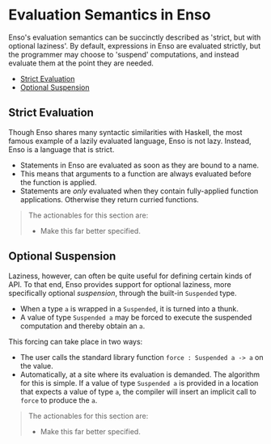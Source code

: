 # Evaluation Semantics in Enso
Enso's evaluation semantics can be succinctly described as 'strict, but with
optional laziness'. By default, expressions in Enso are evaluated strictly, but
the programmer may choose to 'suspend' computations, and instead evaluate them
at the point they are needed.

<!-- MarkdownTOC levels="2,3" autolink="true" -->

- [Strict Evaluation](#strict-evaluation)
- [Optional Suspension](#optional-suspension)

<!-- /MarkdownTOC -->

## Strict Evaluation
Though Enso shares many syntactic similarities with Haskell, the most famous
example of a lazily evaluated language, Enso is not lazy. Instead, Enso is a
language that is strict.

- Statements in Enso are evaluated as soon as they are bound to a name.
- This means that arguments to a function are always evaluated before the
  function is applied.
- Statements are _only_ evaluated when they contain fully-applied function
  applications. Otherwise they return curried functions.

> The actionables for this section are:
>
> - Make this far better specified.

## Optional Suspension
Laziness, however, can often be quite useful for defining certain kinds of API.
To that end, Enso provides support for optional laziness, more specifically
optional _suspension_, through the built-in `Suspended` type.

- When a type `a` is wrapped in a `Suspended`, it is turned into a thunk.
- A value of type `Suspended a` may be forced to execute the suspended
  computation and thereby obtain an `a`.

This forcing can take place in two ways:

- The user calls the standard library function `force : Suspended a -> a` on the
  value.
- Automatically, at a site where its evaluation is demanded. The algorithm for
  this is simple. If a value of type `Suspended a` is provided in a location
  that expects a value of type `a`, the compiler will insert an implicit call to
  `force` to produce the `a`.

> The actionables for this section are:
>
> - Make this far better specified.

